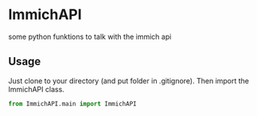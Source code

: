 # ImmichAPI
some python funktions to talk with the immich api

## Usage

Just clone to your directory (and put folder in .gitignore).
Then import the ImmichAPI class.

```python
from ImmichAPI.main import ImmichAPI
```